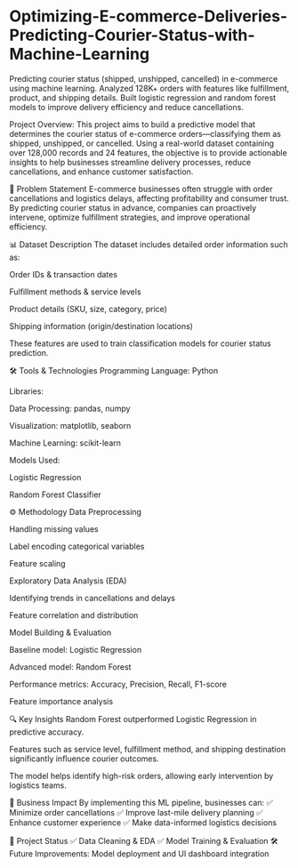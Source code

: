 # Optimizing-E-commerce-Deliveries-Predicting-Courier-Status-with-Machine-Learning
Predicting courier status (shipped, unshipped, cancelled) in e-commerce using machine learning. Analyzed 128K+ orders with features like fulfillment, product, and shipping details. Built logistic regression and random forest models to improve delivery efficiency and reduce cancellations.

Project Overview:
This project aims to build a predictive model that determines the courier status of e-commerce orders—classifying them as shipped, unshipped, or cancelled. Using a real-world dataset containing over 128,000 records and 24 features, the objective is to provide actionable insights to help businesses streamline delivery processes, reduce cancellations, and enhance customer satisfaction.

🧠 Problem Statement
E-commerce businesses often struggle with order cancellations and logistics delays, affecting profitability and consumer trust. By predicting courier status in advance, companies can proactively intervene, optimize fulfillment strategies, and improve operational efficiency.

📊 Dataset Description
The dataset includes detailed order information such as:

Order IDs & transaction dates

Fulfillment methods & service levels

Product details (SKU, size, category, price)

Shipping information (origin/destination locations)

These features are used to train classification models for courier status prediction.

🛠️ Tools & Technologies
Programming Language: Python

Libraries:

Data Processing: pandas, numpy

Visualization: matplotlib, seaborn

Machine Learning: scikit-learn

Models Used:

Logistic Regression

Random Forest Classifier

⚙️ Methodology
Data Preprocessing

Handling missing values

Label encoding categorical variables

Feature scaling

Exploratory Data Analysis (EDA)

Identifying trends in cancellations and delays

Feature correlation and distribution

Model Building & Evaluation

Baseline model: Logistic Regression

Advanced model: Random Forest

Performance metrics: Accuracy, Precision, Recall, F1-score

Feature importance analysis

🔍 Key Insights
Random Forest outperformed Logistic Regression in predictive accuracy.

Features such as service level, fulfillment method, and shipping destination significantly influence courier outcomes.

The model helps identify high-risk orders, allowing early intervention by logistics teams.

🎯 Business Impact
By implementing this ML pipeline, businesses can:
✅ Minimize order cancellations
✅ Improve last-mile delivery planning
✅ Enhance customer experience
✅ Make data-informed logistics decisions

📁 Project Status
✅ Data Cleaning & EDA
✅ Model Training & Evaluation
🛠️ Future Improvements: Model deployment and UI dashboard integration

